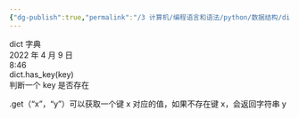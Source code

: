 ```yaml
---
{"dg-publish":true,"permalink":"/3 计算机/编程语言和语法/python/数据结构/dict字典/","title":"dict字典"}
---
```



dict 字典  
2022 年 4 月 9 日  
8:46  
dict.has_key(key)  
判断一个 key 是否存在

.get（“x”，“y”）可以获取一个键 x 对应的值，如果不存在键 x，会返回字符串 y